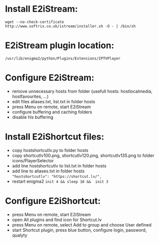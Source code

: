 # Install E2iStream:  
`wget --no-check-certificate http://www.softrix.co.uk/istream/installer.sh -O - | /bin/sh`  

# E2iStream plugin location:  
`/usr/lib/enigma2/python/Plugins/Extensions/IPTVPlayer`  

# Configure E2iStream:  
- remove unnecessary hosts from folder (usefull hosts: hostlocalmedia, hostfavourites, ...)  
- edit files aliases.txt, list.txt in folder hosts  
- press Menu on remote, start E2iStream  
- configure buffering and caching folders  
- disable hls buffering  
  
# Install E2iShortcut files:  
- copy hostshortcutlv.py to folder hosts  
- copy shortcutlv100.png, shortcutlv120.png, shortcutlv135.png to folder icons/PlayerSelector  
- add line hostshortcutlv to list.txt in folder hosts  
- add line to aliases.txt in folder hosts  
    `"hostshortcutlv": "https://shortcut.lv/",`  
- restart enigma2
    `init 4 && sleep 10 &&  init 3`  

# Configure E2iShortcut:  
- press Menu on remote, start E2iStream  
- open All plugins and find icon for Shortcut.lv  
- press Menu on remote, select Add to group and choose User defined  
- start Shortcut plugin, press blue button, configure login, password, qualyty  
  
